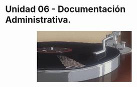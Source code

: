 # Unidad 06 - Documentación Administrativa.

<div align=center>
    <img src="../../extras/vinilo.gif" alt="vinilo" width="60%">
</div>